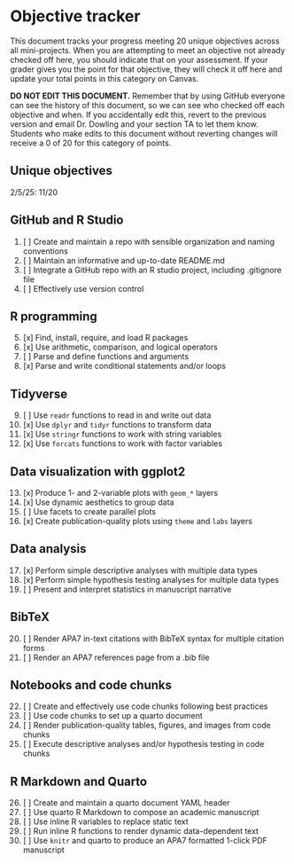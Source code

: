 # Objective tracker

This document tracks your progress meeting 20 unique objectives across all mini-projects. When you are attempting to meet an objective not already checked off here, you should indicate that on your assessment. If your grader gives you the point for that objective, they will check it off here and update your total points in this category on Canvas.

**DO NOT EDIT THIS DOCUMENT.** Remember that by using GitHub everyone can see the history of this document, so we can see who checked off each objective and when. If you accidentally edit this, revert to the previous version and email Dr. Dowling and your section TA to let them know. Students who make edits to this document without reverting changes will receive a 0 of 20 for this category of points.

## Unique objectives

2/5/25: 11/20

## GitHub and R Studio

1.  [ ] Create and maintain a repo with sensible organization and naming conventions
2.  [ ] Maintain an informative and up-to-date README.md
3.  [ ] Integrate a GitHub repo with an R studio project, including .gitignore file
4.  [ ] Effectively use version control

## R programming

5.  [x] Find, install, require, and load R packages
6.  [x] Use arithmetic, comparison, and logical operators
7.  [ ] Parse and define functions and arguments
8.  [x] Parse and write conditional statements and/or loops

## Tidyverse

9.  [ ] Use `readr` functions to read in and write out data
10. [x] Use `dplyr` and `tidyr` functions to transform data
11. [x] Use `stringr` functions to work with string variables
12. [x] Use `forcats` functions to work with factor variables

## Data visualization with ggplot2

13. [x] Produce 1- and 2-variable plots with `geom_*` layers
14. [x] Use dynamic aesthetics to group data
15. [ ] Use facets to create parallel plots
16. [x] Create publication-quality plots using `theme` and `labs` layers

## Data analysis

17. [x] Perform simple descriptive analyses with multiple data types
18. [x] Perform simple hypothesis testing analyses for multiple data types
19. [ ] Present and interpret statistics in manuscript narrative

## BibTeX

20. [ ] Render APA7 in-text citations with BibTeX syntax for multiple citation forms
21. [ ] Render an APA7 references page from a .bib file

## Notebooks and code chunks

22. [ ] Create and effectively use code chunks following best practices
23. [ ] Use code chunks to set up a quarto document
24. [ ] Render publication-quality tables, figures, and images from code chunks
25. [ ] Execute descriptive analyses and/or hypothesis testing in code chunks

## R Markdown and Quarto

26. [ ] Create and maintain a quarto document YAML header
27. [ ] Use quarto R Markdown to compose an academic manuscript
28. [ ] Use inline R variables to replace static text
29. [ ] Run inline R functions to render dynamic data-dependent text
30. [ ] Use `knitr` and quarto to produce an APA7 formatted 1-click PDF manuscript
